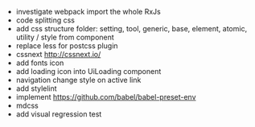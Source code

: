 - investigate webpack import the whole RxJs
- code splitting css
- add css structure folder: setting, tool, generic, base, element, atomic, utility / style from component
- replace less for postcss plugin
- cssnext http://cssnext.io/
- add fonts icon
- add loading icon into UiLoading component
- navigation change style on active link
- add stylelint
- implement https://github.com/babel/babel-preset-env
- mdcss
- add visual regression test

